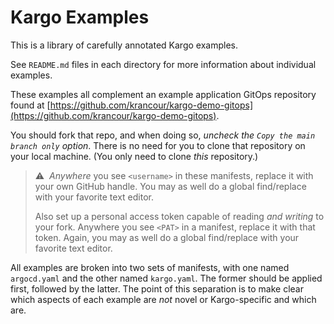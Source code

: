 # Kargo Examples

This is a library of carefully annotated Kargo examples.

See `README.md` files in each directory for more information about individual
examples.

These examples all complement an example application GitOps repository found at
[https://github.com/krancour/kargo-demo-gitops](https://github.com/krancour/kargo-demo-gitops).

You should fork that repo, and when doing so, _uncheck the `Copy the main branch
only` option_. There is no need for you to clone that repository on your local
machine. (You only need to clone _this_ repository.)

> ⚠️&nbsp;&nbsp;_Anywhere_ you see `<username>` in these manifests, replace it
> with your own GitHub handle. You may as well do a global find/replace with
> your favorite text editor.
>
> Also set up a personal access token capable of reading _and writing_ to your
> fork. Anywhere you see `<PAT>` in a manifest, replace it with that token.
> Again, you may as well do a global find/replace with your favorite text
> editor.

All examples are broken into two sets of manifests, with one named `argocd.yaml`
and the other named `kargo.yaml`. The former should be applied first, followed
by the latter. The point of this separation is to make clear which aspects of
each example are _not_ novel or Kargo-specific and which are.
